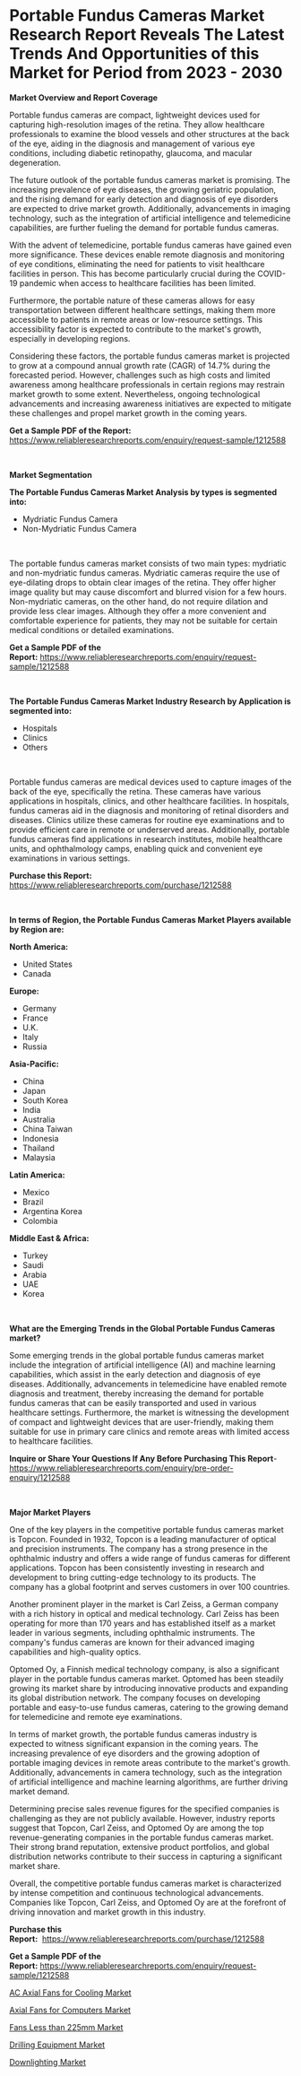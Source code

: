 <p><h1>Portable Fundus Cameras Market Research Report Reveals The Latest Trends And Opportunities of this Market for Period from 2023 - 2030</h1></p><p><strong>Market Overview and Report Coverage</strong></p>
<p><p>Portable fundus cameras are compact, lightweight devices used for capturing high-resolution images of the retina. They allow healthcare professionals to examine the blood vessels and other structures at the back of the eye, aiding in the diagnosis and management of various eye conditions, including diabetic retinopathy, glaucoma, and macular degeneration.</p><p>The future outlook of the portable fundus cameras market is promising. The increasing prevalence of eye diseases, the growing geriatric population, and the rising demand for early detection and diagnosis of eye disorders are expected to drive market growth. Additionally, advancements in imaging technology, such as the integration of artificial intelligence and telemedicine capabilities, are further fueling the demand for portable fundus cameras.</p><p>With the advent of telemedicine, portable fundus cameras have gained even more significance. These devices enable remote diagnosis and monitoring of eye conditions, eliminating the need for patients to visit healthcare facilities in person. This has become particularly crucial during the COVID-19 pandemic when access to healthcare facilities has been limited.</p><p>Furthermore, the portable nature of these cameras allows for easy transportation between different healthcare settings, making them more accessible to patients in remote areas or low-resource settings. This accessibility factor is expected to contribute to the market's growth, especially in developing regions.</p><p>Considering these factors, the portable fundus cameras market is projected to grow at a compound annual growth rate (CAGR) of 14.7% during the forecasted period. However, challenges such as high costs and limited awareness among healthcare professionals in certain regions may restrain market growth to some extent. Nevertheless, ongoing technological advancements and increasing awareness initiatives are expected to mitigate these challenges and propel market growth in the coming years.</p></p>
<p><strong>Get a Sample PDF of the Report:</strong> <a href="https://www.reliableresearchreports.com/enquiry/request-sample/1212588">https://www.reliableresearchreports.com/enquiry/request-sample/1212588</a></p>
<p>&nbsp;</p>
<p><strong>Market Segmentation</strong></p>
<p><strong>The Portable Fundus Cameras Market Analysis by types is segmented into:</strong></p>
<p><ul><li>Mydriatic Fundus Camera</li><li>Non-Mydriatic Fundus Camera</li></ul></p>
<p>&nbsp;</p>
<p><p>The portable fundus cameras market consists of two main types: mydriatic and non-mydriatic fundus cameras. Mydriatic cameras require the use of eye-dilating drops to obtain clear images of the retina. They offer higher image quality but may cause discomfort and blurred vision for a few hours. Non-mydriatic cameras, on the other hand, do not require dilation and provide less clear images. Although they offer a more convenient and comfortable experience for patients, they may not be suitable for certain medical conditions or detailed examinations.</p></p>
<p><strong>Get a Sample PDF of the Report:</strong>&nbsp;<a href="https://www.reliableresearchreports.com/enquiry/request-sample/1212588">https://www.reliableresearchreports.com/enquiry/request-sample/1212588</a></p>
<p>&nbsp;</p>
<p><strong>The Portable Fundus Cameras Market Industry Research by Application is segmented into:</strong></p>
<p><ul><li>Hospitals</li><li>Clinics</li><li>Others</li></ul></p>
<p>&nbsp;</p>
<p><p>Portable fundus cameras are medical devices used to capture images of the back of the eye, specifically the retina. These cameras have various applications in hospitals, clinics, and other healthcare facilities. In hospitals, fundus cameras aid in the diagnosis and monitoring of retinal disorders and diseases. Clinics utilize these cameras for routine eye examinations and to provide efficient care in remote or underserved areas. Additionally, portable fundus cameras find applications in research institutes, mobile healthcare units, and ophthalmology camps, enabling quick and convenient eye examinations in various settings.</p></p>
<p><strong>Purchase this Report:</strong>&nbsp; <a href="https://www.reliableresearchreports.com/purchase/1212588">https://www.reliableresearchreports.com/purchase/1212588</a></p>
<p>&nbsp;</p>
<p><strong>In terms of Region, the Portable Fundus Cameras Market Players available by Region are:</strong></p>
<p>
    <p> <strong> North America: </strong>
        <ul>
            <li>United States</li>
            <li>Canada</li>
        </ul>
        </p> 
    <p> <strong> Europe: </strong>
        <ul>
            <li>Germany</li>
            <li>France</li>
            <li>U.K.</li>
            <li>Italy</li>
            <li>Russia</li>
        </ul>
        </p> 
    <p> <strong> Asia-Pacific: </strong>
        <ul>
            <li>China</li>
            <li>Japan</li>
            <li>South Korea</li>
            <li>India</li>
            <li>Australia</li>
            <li>China Taiwan</li>
            <li>Indonesia</li>
            <li>Thailand</li>
            <li>Malaysia</li>
        </ul>
        </p> 
    <p> <strong> Latin America: </strong>
        <ul>
            <li>Mexico</li>
            <li>Brazil</li>
            <li>Argentina Korea</li>
            <li>Colombia</li>
        </ul>
        </p> 
    <p> <strong> Middle East & Africa: </strong>
        <ul>
            <li>Turkey</li>
            <li>Saudi</li>
            <li>Arabia</li>
            <li>UAE</li>
            <li>Korea</li>
        </ul>
    </p>
    </p>
<p>&nbsp;</p>
<p><strong>What are the Emerging Trends in the Global Portable Fundus Cameras market?</strong></p>
<p><p>Some emerging trends in the global portable fundus cameras market include the integration of artificial intelligence (AI) and machine learning capabilities, which assist in the early detection and diagnosis of eye diseases. Additionally, advancements in telemedicine have enabled remote diagnosis and treatment, thereby increasing the demand for portable fundus cameras that can be easily transported and used in various healthcare settings. Furthermore, the market is witnessing the development of compact and lightweight devices that are user-friendly, making them suitable for use in primary care clinics and remote areas with limited access to healthcare facilities.</p></p>
<p><strong>Inquire or Share Your Questions If Any Before Purchasing This Report</strong>- <a href="https://www.reliableresearchreports.com/enquiry/pre-order-enquiry/1212588">https://www.reliableresearchreports.com/enquiry/pre-order-enquiry/1212588</a></p>
<p>&nbsp;</p>
<p><strong>Major Market Players</strong></p>
<p><p>One of the key players in the competitive portable fundus cameras market is Topcon. Founded in 1932, Topcon is a leading manufacturer of optical and precision instruments. The company has a strong presence in the ophthalmic industry and offers a wide range of fundus cameras for different applications. Topcon has been consistently investing in research and development to bring cutting-edge technology to its products. The company has a global footprint and serves customers in over 100 countries.</p><p>Another prominent player in the market is Carl Zeiss, a German company with a rich history in optical and medical technology. Carl Zeiss has been operating for more than 170 years and has established itself as a market leader in various segments, including ophthalmic instruments. The company's fundus cameras are known for their advanced imaging capabilities and high-quality optics.</p><p>Optomed Oy, a Finnish medical technology company, is also a significant player in the portable fundus cameras market. Optomed has been steadily growing its market share by introducing innovative products and expanding its global distribution network. The company focuses on developing portable and easy-to-use fundus cameras, catering to the growing demand for telemedicine and remote eye examinations.</p><p>In terms of market growth, the portable fundus cameras industry is expected to witness significant expansion in the coming years. The increasing prevalence of eye disorders and the growing adoption of portable imaging devices in remote areas contribute to the market's growth. Additionally, advancements in camera technology, such as the integration of artificial intelligence and machine learning algorithms, are further driving market demand.</p><p>Determining precise sales revenue figures for the specified companies is challenging as they are not publicly available. However, industry reports suggest that Topcon, Carl Zeiss, and Optomed Oy are among the top revenue-generating companies in the portable fundus cameras market. Their strong brand reputation, extensive product portfolios, and global distribution networks contribute to their success in capturing a significant market share.</p><p>Overall, the competitive portable fundus cameras market is characterized by intense competition and continuous technological advancements. Companies like Topcon, Carl Zeiss, and Optomed Oy are at the forefront of driving innovation and market growth in this industry.</p></p>
<p><strong>Purchase this Report:</strong>&nbsp;&nbsp;<a href="https://www.reliableresearchreports.com/purchase/1212588">https://www.reliableresearchreports.com/purchase/1212588</a></p>
<p></p>
<p><strong>Get a Sample PDF of the Report:</strong>&nbsp;<a href="https://www.reliableresearchreports.com/enquiry/request-sample/1212588">https://www.reliableresearchreports.com/enquiry/request-sample/1212588</a></p>
<p><p><a href="https://www.linkedin.com/pulse/ac-axial-fans-cooling-market-research-report-provides-thorough/">AC Axial Fans for Cooling Market</a></p><p><a href="https://www.linkedin.com/pulse/axial-fans-computers-market-insights-players-forecast-till/">Axial Fans for Computers Market</a></p><p><a href="https://www.linkedin.com/pulse/decoding-fans-less-than-225mm-market-deep-dive-latest-trends/">Fans Less than 225mm Market</a></p><p><a href="https://medium.com/@donnakelly19891/drilling-equipment-market-size-growth-forecast-2023-2030-500baf376b2f">Drilling Equipment Market</a></p><p><a href="https://medium.com/@kanew14036/downlighting-market-size-growth-forecast-2023-2030-9be9277655bd">Downlighting Market</a></p></p>